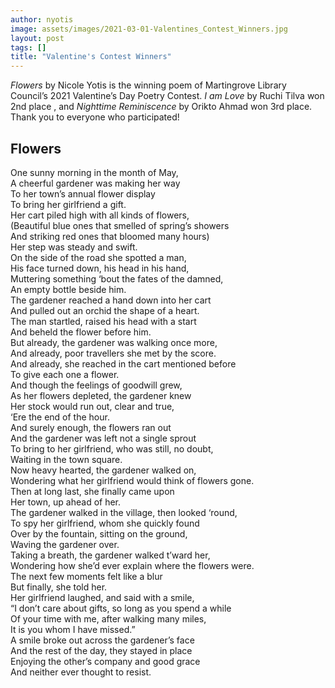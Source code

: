 ```yaml
---
author: nyotis
image: assets/images/2021-03-01-Valentines_Contest_Winners.jpg
layout: post
tags: []
title: "Valentine's Contest Winners"
---
```


*Flowers* by Nicole Yotis is the winning poem of 
Martingrove Library Council’s 2021 Valentine’s Day Poetry 
Contest. *I am Love* by Ruchi Tilva won 2nd place , and 
*Nighttime Reminiscence* by Orikto Ahmad won 3rd place. 
Thank you to everyone who participated!

## Flowers

One sunny morning in the month of May,\
A cheerful gardener was making her way\
To her town’s annual flower display\
To bring her girlfriend a gift.\
Her cart piled high with all kinds of flowers,\
(Beautiful blue ones that smelled of spring’s showers\
And striking red ones that bloomed many hours)\
Her step was steady and swift.\
On the side of the road she spotted a man,\
His face turned down, his head in his hand,\
Muttering something ‘bout the fates of the damned,\
An empty bottle beside him.\
The gardener reached a hand down into her cart\
And pulled out an orchid the shape of a heart.\
The man startled, raised his head with a start\
And beheld the flower before him.\
But already, the gardener was walking once more,\
And already, poor travellers she met by the score.\
And already, she reached in the cart mentioned before\
To give each one a flower.\
And though the feelings of goodwill grew,\
As her flowers depleted, the gardener knew\
Her stock would run out, clear and true,\
‘Ere the end of the hour.\
And surely enough, the flowers ran out\
And the gardener was left not a single sprout\
To bring to her girlfriend, who was still, no doubt,\
Waiting in the town square.\
Now heavy hearted, the gardener walked on,\
Wondering what her girlfriend would think of flowers gone.\
Then at long last, she finally came upon\
Her town, up ahead of her.\
The gardener walked in the village, then looked ‘round,\
To spy her girlfriend, whom she quickly found\
Over by the fountain, sitting on the ground,\
Waving the gardener over.\
Taking a breath, the gardener walked t’ward her,\
Wondering how she’d ever explain where the flowers were.\
The next few moments felt like a blur\
But finally, she told her.\
Her girlfriend laughed, and said with a smile,\
“I don’t care about gifts, so long as you spend a while\
Of your time with me, after walking many miles,\
It is you whom I have missed.”\
A smile broke out across the gardener’s face\
And the rest of the day, they stayed in place\
Enjoying the other’s company and good grace\
And neither ever thought to resist.
